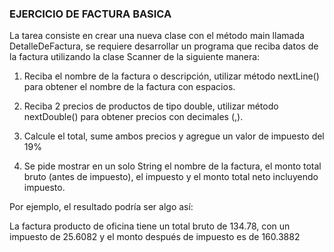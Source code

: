 ### EJERCICIO DE FACTURA BASICA

La tarea consiste en crear una nueva clase con el método main llamada DetalleDeFactura, se requiere desarrollar un programa que reciba datos de la factura utilizando la clase Scanner de la siguiente manera:

1. Reciba el nombre de la factura o descripción, utilizar método nextLine() para obtener el nombre de la factura con espacios.

2. Reciba 2 precios de productos de tipo double, utilizar método nextDouble() para obtener precios con decimales (,).

3. Calcule el total, sume ambos precios y agregue un valor de impuesto del 19%

4. Se pide mostrar en un solo String el nombre de la factura, el monto total bruto (antes de impuesto), el impuesto y el monto total neto incluyendo impuesto.

Por ejemplo, el resultado podría ser algo así:

La factura producto de oficina tiene un total bruto de 134.78, con un impuesto de 25.6082 y el monto después de impuesto es de 160.3882
